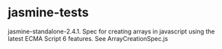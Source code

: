 # jasmine-tests

jasmine-standalone-2.4.1. 
Spec for creating arrays in javascript using the latest ECMA Script 6 features. See ArrayCreationSpec.js
